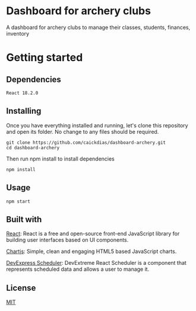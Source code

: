 # Dashboard for archery clubs

A dashboard for archery clubs to manage their classes, students, finances, inventory

# Getting started

## Dependencies

```
React 18.2.0
```

## Installing

Once you have everything installed and running, let's clone this repository and open its folder. No change to any files should be required.

```
git clone https://github.com/caickdias/dashboard-archery.git
cd dashboard-archery
```
Then run npm install to install dependencies

```
npm install
```

## Usage

```
npm start
```

## Built with

[React](https://reactjs.org/): React is a free and open-source front-end JavaScript library for building user interfaces based on UI components.

[Chartjs](https://www.chartjs.org/docs/latest/): Simple, clean and engaging HTML5 based JavaScript charts.

[DevExpress Scheduler](https://devexpress.github.io/devextreme-reactive/react/scheduler/docs/guides/getting-started/): DevExtreme React Scheduler is a component that represents scheduled data and allows a user to manage it.

## License

[MIT](https://choosealicense.com/licenses/mit/)
